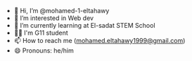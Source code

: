 - 👋 Hi, I’m @mohamed-1-eltahawy
- 👀 I’m interested in Web dev
- 🌱 I’m currently learning at El-sadat STEM School
- 👨‍🎓 I'm G11 student
- 📫 How to reach me (mohamed.eltahawy1999@gmail.com)
- 😄 Pronouns: he/him
<!---
mohamed-1-eltahawy/mohamed-1-eltahawy is a ✨ special ✨ repository because its `README.md` (this file) appears on your GitHub profile.
You can click the Preview link to take a look at your changes.
--->
